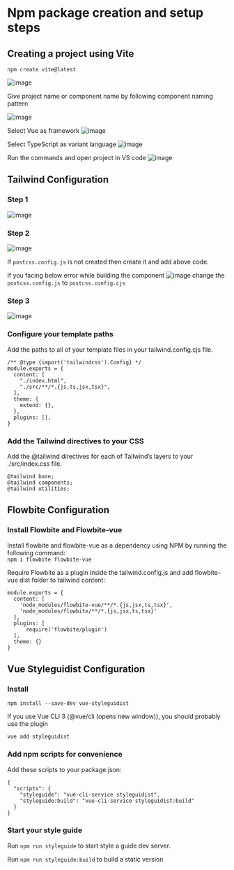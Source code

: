 # Npm package creation and setup steps

## Creating a project using Vite

```
npm create vite@latest
```
![image](https://user-images.githubusercontent.com/84120886/224308865-e17663bf-6586-46fa-8981-3bcfbf4037e3.png)

Give project name or component name by following component naming pattern

![image](https://user-images.githubusercontent.com/84120886/224309141-5b1db45d-2f0b-4bda-95d2-69b21e40c320.png)

Select Vue as framework
![image](https://user-images.githubusercontent.com/84120886/224309269-e02b9d29-f32d-4460-bcb0-3c06c44f6c15.png)

Select TypeScript as variant language
![image](https://user-images.githubusercontent.com/84120886/224309450-ba184617-8f26-4f6a-9cd4-e1e5d3147c04.png)

Run the commands and open project in VS code
![image](https://user-images.githubusercontent.com/84120886/224309839-1231c528-a9f7-40c8-a3de-0b2de76178d1.png)

## Tailwind Configuration

### Step 1
![image](https://user-images.githubusercontent.com/84120886/224310180-686c835a-ebeb-4900-a0c3-bbee5a748f61.png)

### Step 2
![image](https://user-images.githubusercontent.com/84120886/224310261-efa82614-db65-4b1b-b95e-ba1eacae6f9a.png)

If `postcss.config.js` is not created then create it and add above code.

If you facing below error while building the component 
![image](https://user-images.githubusercontent.com/84120886/224310878-ab71aeda-0af0-4ec1-bef5-502db596aa20.png)
change the `postcss.config.js` to `postcss.config.cjs`

### Step 3
![image](https://user-images.githubusercontent.com/84120886/224311054-612ae6ec-69b1-4d64-bc6a-80809886e363.png)



### Configure your template paths  
Add the paths to all of your template files in your tailwind.config.cjs file.  
```
/** @type {import('tailwindcss').Config} */
module.exports = {
  content: [
    "./index.html",
    "./src/**/*.{js,ts,jsx,tsx}",
  ],
  theme: {
    extend: {},
  },
  plugins: [],
}
```

### Add the Tailwind directives to your CSS  
Add the @tailwind directives for each of Tailwind’s layers to your ./src/index.css file.  
```
@tailwind base;
@tailwind components;
@tailwind utilities;
```

## Flowbite Configuration

### Install Flowbite and Flowbite-vue
Install flowbite and flowbite-vue as a dependency using NPM by running the following command:  
`npm i flowbite flowbite-vue`

Require Flowbite as a plugin inside the tailwind.config.js and add flowbite-vue dist folder to tailwind content:
```
module.exports = {
  content: [
    'node_modules/flowbite-vue/**/*.{js,jsx,ts,tsx}',
    'node_modules/flowbite/**/*.{js,jsx,ts,tsx}'
  ],
  plugins: [
      require('flowbite/plugin')
  ],
  theme: {}
}
```

## Vue Styleguidist Configuration

### Install  

`npm install --save-dev vue-styleguidist`  

If you use Vue CLI 3 (@vue/cli (opens new window)), you should probably use the plugin

`vue add styleguidist`

### Add npm scripts for convenience
Add these scripts to your package.json:  
```
{
  "scripts": {
    "styleguide": "vue-cli-service styleguidist",
    "styleguide:build": "vue-cli-service styleguidist:build"
  }
}
```

### Start your style guide
Run `npm run styleguide` to start style a guide dev server.

Run `npm run styleguide:build` to build a static version


